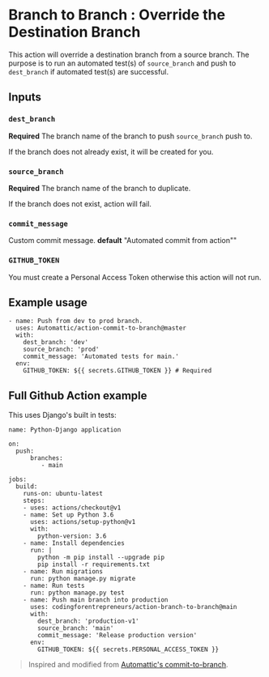 # Branch to Branch : Override the Destination Branch

This action will override a destination branch from a source branch. The purpose is to run an automated test(s) of `source_branch` and push to `dest_branch` if automated test(s) are successful.

## Inputs

### `dest_branch`

**Required** The branch name of the branch to push `source_branch` push to. 

If the branch does not already exist, it will be created for you. 

### `source_branch`
**Required** The branch name of the branch to duplicate.

If the branch does not exist, action will fail.

### `commit_message`

Custom commit message. **default** "Automated commit from action""

### `GITHUB_TOKEN`
You must create a Personal Access Token otherwise this action will not run.



## Example usage
```
- name: Push from dev to prod branch.
  uses: Automattic/action-commit-to-branch@master
  with:
    dest_branch: 'dev'
    source_branch: 'prod'
    commit_message: 'Automated tests for main.'
  env:
    GITHUB_TOKEN: ${{ secrets.GITHUB_TOKEN }} # Required
```


## Full Github Action example
This uses Django's built in tests:

```
name: Python-Django application

on: 
  push:
      branches:
         - main

jobs:
  build:
    runs-on: ubuntu-latest
    steps:
    - uses: actions/checkout@v1
    - name: Set up Python 3.6
      uses: actions/setup-python@v1
      with:
        python-version: 3.6
    - name: Install dependencies
      run: |
        python -m pip install --upgrade pip
        pip install -r requirements.txt
    - name: Run migrations
      run: python manage.py migrate
    - name: Run tests
      run: python manage.py test
    - name: Push main branch into production
      uses: codingforentrepreneurs/action-branch-to-branch@main
      with:
        dest_branch: 'production-v1'
        source_branch: 'main'
        commit_message: 'Release production version'
      env:
        GITHUB_TOKEN: ${{ secrets.PERSONAL_ACCESS_TOKEN }}
```

> Inspired and modified from [Automattic's commit-to-branch](https://github.com/Automattic/action-commit-to-branch).